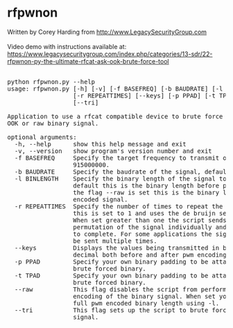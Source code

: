 # rfpwnon
Written by Corey Harding from http://www.LegacySecurityGroup.com<br><br>
Video demo with instructions available at: https://www.legacysecuritygroup.com/index.php/categories/13-sdr/22-rfpwnon-py-the-ultimate-rfcat-ask-ook-brute-force-tool<br>
<br>
<pre>
python rfpwnon.py --help
usage: rfpwnon.py [-h] [-v] [-f BASEFREQ] [-b BAUDRATE] [-l BINLENGTH]
                  [-r REPEATTIMES] [--keys] [-p PPAD] [-t TPAD] [--raw]
                  [--tri]

Application to use a rfcat compatible device to brute force a particular AM
OOK or raw binary signal.

optional arguments:
  -h, --help      show this help message and exit
  -v, --version   show program's version number and exit
  -f BASEFREQ     Specify the target frequency to transmit on, default is
                  915000000.
  -b BAUDRATE     Specify the baudrate of the signal, default is 2000.
  -l BINLENGTH    Specify the binary length of the signal to brute force. By
                  default this is the binary length before pwm encoding. When
                  the flag --raw is set this is the binary length of the pwm
                  encoded signal.
  -r REPEATTIMES  Specify the number of times to repeat the signal. By default
                  this is set to 1 and uses the de bruijn sequence for speed.
                  When set greater than one the script sends each possible
                  permutation of the signal individually and takes much longer
                  to complete. For some applications the signal is required to
                  be sent multiple times.
  --keys          Displays the values being transmitted in binary, hex, and
                  decimal both before and after pwm encoding.
  -p PPAD         Specify your own binary padding to be attached before the
                  brute forced binary.
  -t TPAD         Specify your own binary padding to be attached after the
                  brute forced binary.
  --raw           This flag disables the script from performing the pwm
                  encoding of the binary signal. When set you must specify the
                  full pwm encoded binary length using -l.
  --tri           This flag sets up the script to brute force a trinary
                  signal.

</pre>
